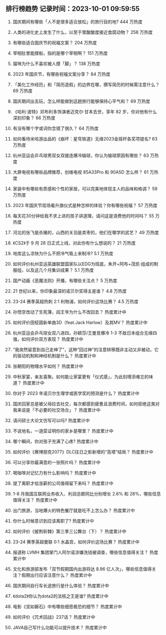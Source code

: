 
## 排行榜趋势 记录时间：2023-10-01 09:59:55
  
  1. 国庆期间有哪些「人不是很多适合放松」的旅行目的地? 444 万热度
    
  2. 人类的进化史上发生了什么，以至于胃酸酸度接近食腐动物？ 258 万热度
    
  3. 有哪些适合国庆节的祝福文案？ 204 万热度
    
  4. 宰相肚里能撑船，指的是哪个宰相啊？ 151 万热度
    
  5. 猫咪为什么不喜欢被人摸「脚」？ 138 万热度
    
  6. 2023 年国庆节，有哪些祝福文案分享？ 84 万热度
    
  7. 「美化工作经历」和「简历造假」的边界在哪，撰写简历的时候需注意什么？ 69 万热度
    
  8. 国庆期间出去玩，怎么样能做到这趟旅行能够保持心平气和？ 69 万热度
    
  9. 《哈利·波特》邓布利多饰演者迈克尔·甘本去世，享年 82 岁，你对他有什么深刻印象？ 66 万热度
    
  10. 有没有哪个字或词你念错了很久？ 64 万热度
    
  11. 如何看待米哈游出品的《崩坏：星穹铁道》无缘2023金摇杆各奖项提名? 63 万热度
    
  12. 杭州亚运会乒乓球男双女双接连爆冷输球，你认为输球原因有哪些？ 63 万热度
    
  13. 大屏电视有哪些品牌推荐，创维电视 85A33Pro 和 90A5D 怎么样？ 61 万热度
    
  14. 家装中有哪些有质感和个性的家居，可以完美地体现主人的品味和格调？ 59 万热度
    
  15. 2023 年国庆节现场看升旗仪式是种怎样的体验？你有哪些祝福？ 57 万热度
    
  16. 每天花30分钟给我不求上进的孩子讲道理，请问这是浪费他的时间吗？ 55 万热度
    
  17. 河北的张飞是杀猪的，山西的关羽是卖枣的，他们在哪学的武艺？ 49 万热度
    
  18. 《CS2》于 9 月 28 日正式上线，对此你有什么想说的？ 21 万热度
    
  19. 地库这么凉快为什么不把冷气吸上来制冷? 5.1 万热度
    
  20. 如何评价杭州亚运英雄联盟国家队以EDG为班底，朱开+阿布+茂凯·组成的制服组，以及这几个月集训成果？ 5.1 万热度
    
  21. 国产动画《恶魔法则》开播，有哪些关注点？ 5 万热度
    
  22. 21 世纪以来，你印象最深的诺贝尔奖得主是谁？ 4.8 万热度
    
  23. 23-24 赛季英超热刺 2:1 利物浦，如何评价这场比赛？ 4.5 万热度
    
  24. 孙悟空改动了生死簿，阎王爷为什么不改回去？ 热度累计中
    
  25. 如何评价田柾国新单曲3D（feat.Jack Harlow）及其MV？ 热度累计中
    
  26. 杭州亚运会乒乓球女双八进四，孙颖莎/王曼昱爆冷 1-3 不敌日本组合无缘四强，如何评价双方表现？ 热度累计中
    
  27. “我突然留意到自己走神了”，这种“回过神”的注意转移既非主动又非被动，它的驱动机制和神经机制是什么？ 热度累计中
    
  28. 张朝阳的物理水平如何？ 热度累计中
    
  29. 中秋家宴，亲友喜聚。如何能让家宴更有「仪式感」，为此刻增添难忘的味道？ 热度累计中
    
  30. 你对于 2023 年诺贝尔生理学或医学奖的预测是什么？ 热度累计中
    
  31. 国庆回家总是被父母拉去社交，每次都感到疲惫且浪费时间，如何拒绝这类对我来说是「不必要的社交场合」？ 热度累计中
    
  32. 请问硕士大论文仿写可以吗? 热度累计中
    
  33. 不说地名，一道菜证明你的家乡是哪里？ 热度累计中
    
  34. 哪个瞬间，你对孩子充满了心疼? 热度累计中
    
  35. 如何评价《赛博朋克2077》DLC往日之影新增的“高塔”结局？ 热度累计中
    
  36. 可以分享你最满意的一张照片吗？ 热度累计中
    
  37. 喝咖啡对记忆力有什么影响吗？ 热度累计中
    
  38. 提了离职才给涨薪的公司值得留下来吗？ 热度累计中
    
  39. 1-8 月我国互联网业务收入、利润总额同比分别增长 2.6% 和 28%，哪些信息值得关注？ 热度累计中
    
  40. 出门旅游，当地爆火的特色餐厅就是吃不上怎么办？ 热度累计中
    
  41. 你什么时候意识到应该离职了? 热度累计中
    
  42. 如何评价《披荆斩棘》第三季三公舞台（下）？ 热度累计中
    
  43. 23-24 赛季英超曼联 0:1 水晶宫，如何评价这场比赛？ 热度累计中
    
  44. 报道称 LVMH 集团掌门人阿尔诺涉嫌洗钱被调查，哪些信息值得关注？ 热度累计中
    
  45. 文化和旅游部发布「双节假期国内出游将达 8.96 亿人次」，哪些信息值得关注？假期出行应该注意什么？ 热度累计中
    
  46. 国庆期间自行车长途旅行是什么体验？ 热度累计中
    
  47. 《dota2》你认为dota2的法核之王是谁? 热度累计中
    
  48. 电影《坚如磐石》中有哪些细思极恐的细节？ 热度累计中
    
  49. 如何评价《咒术回战》237话？ 热度累计中
    
  50. JAVA自己写什么功能可以提升技术？ 热度累计中
    